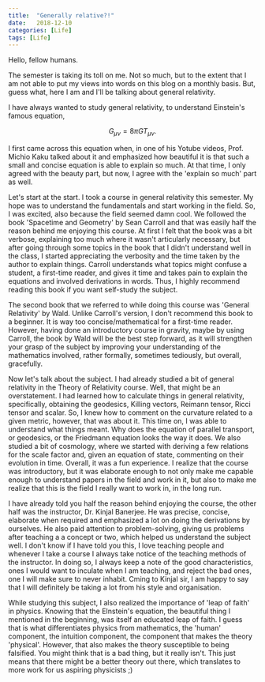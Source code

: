 ```yaml
---
title:  "Generally relative?!"
date:   2018-12-10
categories: [Life]
tags: [Life]
---
```


Hello, fellow humans.

The semester is taking its toll on me. Not so much, but to the extent that I am not able to put my views into words on this blog on a monthly basis. But, guess what, here I am and I'll be talking about general relativity.

I have always wanted to study general relativity, to understand Einstein's famous equation,

$$ G_{\mu \nu} = 8\pi G T_{\mu \nu}. $$

I first came across this equation when, in one of his Yotube videos, Prof. Michio Kaku talked about it and emphasized how beautiful it is that such a small and concise equation is able to explain so much. At that time, I only agreed with the beauty part, but now, I agree with the 'explain so much' part as well.

Let's start at the start. I took a course in general relativity this semester. My hope was to understand the fundamentals and start working in the field. So, I was excited, also because the field seemed damn cool. We followed the book 'Spacetime and Geometry' by Sean Carroll and that was easily half the reason behind me enjoying this course. At first I felt that the book was a bit verbose, explaining too much where it wasn't articularly necessary, but after going through some topics in the book that I didn't understand well in the class, I started appreciating the verbosity and the time taken by the author to explain things. Carroll understands what topics might confuse a student, a first-time reader, and gives it time and takes pain to explain the equations and involved derivations in words. Thus, I highly recommend reading this book if you want self-study the subject. 

The second book that we referred to while doing this course was 'General Relativity' by Wald. Unlike Carroll's version, I don't recommend this book to a beginner. It is way too concise/mathematical for a first-time reader. However, having done an introductory course in gravity, maybe by using Carroll, the book by Wald will be the best step forward, as it will strengthen your grasp of the subject by improving your understanding of the mathematics involved, rather formally, sometimes tediously, but overall, gracefully.

Now let's talk about the subject. I had already studied a bit of general relativity in the Theory of Relativity course. Well, that might be an overstatement. I had learned how to calculate things in general relativity, specifically, obtaining the geodesics, Killing vectors, Reimann tensor, Ricci tensor and scalar. So, I knew how to comment on the curvature related to a given metric, however, that was about it. This time on, I was able to understand what things meant. Why does the equation of parallel transport, or geodesics, or the Friedmann equation looks the way it does. We also studied a bit of cosmology, where we started with deriving a few relations for the scale factor and, given an equation of state, commenting on their evolution in time. Overall, it was a fun experience. I realize that the course was introductory, but it was elaborate enough to not only make me capable enough to understand papers in the field and work in it, but also to make me realize that this is the field I really want to work in, in the long run. 

I have already told you half the reason behind enjoying the course, the other half was the instructor, Dr. Kinjal Banerjee. He was precise, concise, elaborate when required and emphasized a lot on doing the derivations by ourselves. He also paid attention to problem-solving, giving us problems after teaching a a concept or two, which helped us understand the subject well. I don't know if I have told you this, I love teaching people and whenever I take a course I always take notice of the teaching methods of the instructor. In doing so, I always keep a note of the good characteristics, ones I would want to inculate when I am teaching, and reject the bad ones, one I will make sure to never inhabit. Cming to Kinjal sir, I am happy to say that I will definitely be taking a lot from his style and organisation. 

While studying this subject, I also realized the importance of 'leap of faith' in physics. Knowing that the EInstein's equation, the beautiful thing I mentioned in the beginning, was itself an educated leap of faith. I guess that is what differentiates physics from mathematics, the 'human' component, the intuition component, the component that makes the theory 'physical'. However, that also makes the theory susceptible to being falsified. You might think that is a bad thing, but it really isn't. This just means that there might be a better theory out there, which translates to more work for us aspiring physicists ;)




